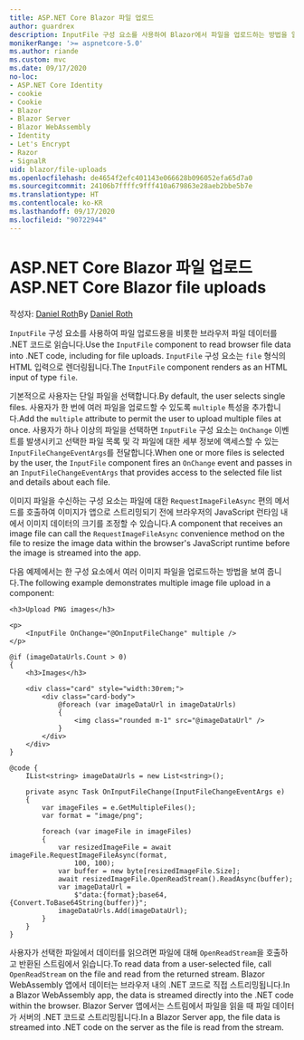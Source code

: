 ```yaml
---
title: ASP.NET Core Blazor 파일 업로드
author: guardrex
description: InputFile 구성 요소를 사용하여 Blazor에서 파일을 업로드하는 방법을 알아봅니다.
monikerRange: '>= aspnetcore-5.0'
ms.author: riande
ms.custom: mvc
ms.date: 09/17/2020
no-loc:
- ASP.NET Core Identity
- cookie
- Cookie
- Blazor
- Blazor Server
- Blazor WebAssembly
- Identity
- Let's Encrypt
- Razor
- SignalR
uid: blazor/file-uploads
ms.openlocfilehash: de4654f2efc401143e066628b096052efa65d7a0
ms.sourcegitcommit: 24106b7ffffc9fff410a679863e28aeb2bbe5b7e
ms.translationtype: HT
ms.contentlocale: ko-KR
ms.lasthandoff: 09/17/2020
ms.locfileid: "90722944"
---
```

# <a name="aspnet-core-no-locblazor-file-uploads"></a><span data-ttu-id="5b4b2-103">ASP.NET Core Blazor 파일 업로드</span><span class="sxs-lookup"><span data-stu-id="5b4b2-103">ASP.NET Core Blazor file uploads</span></span>

<span data-ttu-id="5b4b2-104">작성자: [Daniel Roth](https://github.com/danroth27)</span><span class="sxs-lookup"><span data-stu-id="5b4b2-104">By [Daniel Roth](https://github.com/danroth27)</span></span>

<span data-ttu-id="5b4b2-105">`InputFile` 구성 요소를 사용하여 파일 업로드용을 비롯한 브라우저 파일 데이터를 .NET 코드로 읽습니다.</span><span class="sxs-lookup"><span data-stu-id="5b4b2-105">Use the `InputFile` component to read browser file data into .NET code, including for file uploads.</span></span> <span data-ttu-id="5b4b2-106">`InputFile` 구성 요소는 `file` 형식의 HTML 입력으로 렌더링됩니다.</span><span class="sxs-lookup"><span data-stu-id="5b4b2-106">The `InputFile` component renders as an HTML input of type `file`.</span></span>

<span data-ttu-id="5b4b2-107">기본적으로 사용자는 단일 파일을 선택합니다.</span><span class="sxs-lookup"><span data-stu-id="5b4b2-107">By default, the user selects single files.</span></span> <span data-ttu-id="5b4b2-108">사용자가 한 번에 여러 파일을 업로드할 수 있도록 `multiple` 특성을 추가합니다.</span><span class="sxs-lookup"><span data-stu-id="5b4b2-108">Add the `multiple` attribute to permit the user to upload multiple files at once.</span></span> <span data-ttu-id="5b4b2-109">사용자가 하나 이상의 파일을 선택하면 `InputFile` 구성 요소는 `OnChange` 이벤트를 발생시키고 선택한 파일 목록 및 각 파일에 대한 세부 정보에 액세스할 수 있는 `InputFileChangeEventArgs`를 전달합니다.</span><span class="sxs-lookup"><span data-stu-id="5b4b2-109">When one or more files is selected by the user, the `InputFile` component fires an `OnChange` event and passes in an `InputFileChangeEventArgs` that provides access to the selected file list and details about each file.</span></span>

<span data-ttu-id="5b4b2-110">이미지 파일을 수신하는 구성 요소는 파일에 대한 `RequestImageFileAsync` 편의 메서드를 호출하여 이미지가 앱으로 스트리밍되기 전에 브라우저의 JavaScript 런타임 내에서 이미지 데이터의 크기를 조정할 수 있습니다.</span><span class="sxs-lookup"><span data-stu-id="5b4b2-110">A component that receives an image file can call the `RequestImageFileAsync` convenience method on the file to resize the image data within the browser's JavaScript runtime before the image is streamed into the app.</span></span>

<span data-ttu-id="5b4b2-111">다음 예제에서는 한 구성 요소에서 여러 이미지 파일을 업로드하는 방법을 보여 줍니다.</span><span class="sxs-lookup"><span data-stu-id="5b4b2-111">The following example demonstrates multiple image file upload in a component:</span></span>

```razor
<h3>Upload PNG images</h3>

<p>
    <InputFile OnChange="@OnInputFileChange" multiple />
</p>

@if (imageDataUrls.Count > 0)
{
    <h3>Images</h3>

    <div class="card" style="width:30rem;">
        <div class="card-body">
            @foreach (var imageDataUrl in imageDataUrls)
            {
                <img class="rounded m-1" src="@imageDataUrl" />
            }
        </div>
    </div>
}

@code {
    IList<string> imageDataUrls = new List<string>();

    private async Task OnInputFileChange(InputFileChangeEventArgs e)
    {
        var imageFiles = e.GetMultipleFiles();
        var format = "image/png";

        foreach (var imageFile in imageFiles)
        {
            var resizedImageFile = await imageFile.RequestImageFileAsync(format, 
                100, 100);
            var buffer = new byte[resizedImageFile.Size];
            await resizedImageFile.OpenReadStream().ReadAsync(buffer);
            var imageDataUrl = 
                $"data:{format};base64,{Convert.ToBase64String(buffer)}";
            imageDataUrls.Add(imageDataUrl);
        }
    }
}
```

<span data-ttu-id="5b4b2-112">사용자가 선택한 파일에서 데이터를 읽으려면 파일에 대해 `OpenReadStream`을 호출하고 반환된 스트림에서 읽습니다.</span><span class="sxs-lookup"><span data-stu-id="5b4b2-112">To read data from a user-selected file, call `OpenReadStream` on the file and read from the returned stream.</span></span> <span data-ttu-id="5b4b2-113">Blazor WebAssembly 앱에서 데이터는 브라우저 내의 .NET 코드로 직접 스트리밍됩니다.</span><span class="sxs-lookup"><span data-stu-id="5b4b2-113">In a Blazor WebAssembly app, the data is streamed directly into the .NET code within the browser.</span></span> <span data-ttu-id="5b4b2-114">Blazor Server 앱에서는 스트림에서 파일을 읽을 때 파일 데이터가 서버의 .NET 코드로 스트리밍됩니다.</span><span class="sxs-lookup"><span data-stu-id="5b4b2-114">In a Blazor Server app, the file data is streamed into .NET code on the server as the file is read from the stream.</span></span> 
